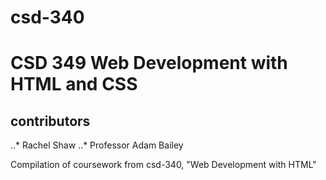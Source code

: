 # csd-340
# CSD 349 Web Development with HTML and CSS
## contributors
..* Rachel Shaw
..* Professor Adam Bailey

Compilation of coursework from csd-340, "Web Development with HTML"
